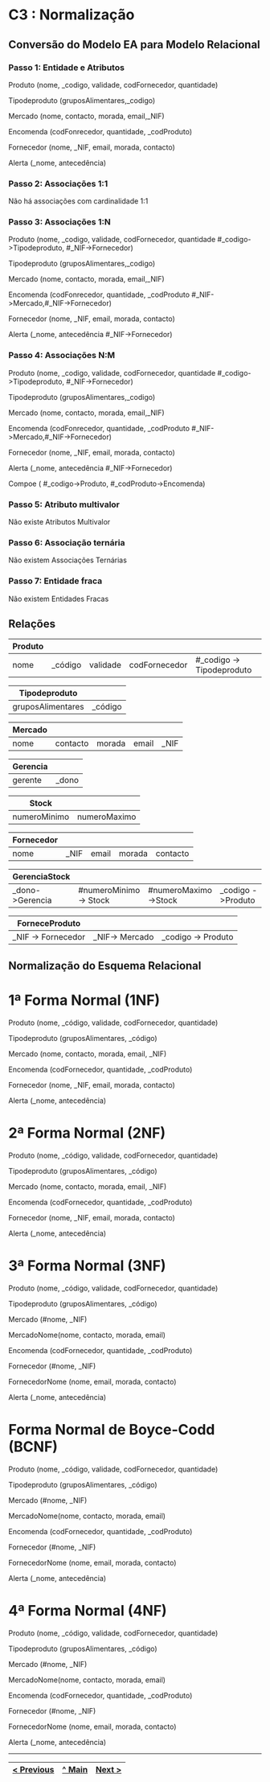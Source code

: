 # C3 : Normalização

## Conversão do Modelo EA para Modelo Relacional

### Passo 1: Entidade e Atributos 

Produto (nome, _codigo, validade, codFornecedor, quantidade)

Tipodeproduto (gruposAlimentares,_codigo)

Mercado (nome, contacto, morada, email,_NIF)

Encomenda (codFonrecedor, quantidade, _codProduto)

Fornecedor (nome, _NIF, email, morada, contacto)

Alerta (_nome, antecedência)

### Passo 2: Associações 1:1

Não há associações com cardinalidade 1:1

### Passo 3: Associações 1:N

Produto (nome, _codigo, validade, codFornecedor, quantidade
  #_codigo->Tipodeproduto, #_NIF->Fornecedor)

Tipodeproduto (gruposAlimentares,_codigo)

Mercado (nome, contacto, morada, email,_NIF)

Encomenda (codFonrecedor, quantidade, _codProduto
  #_NIF->Mercado,#_NIF->Fornecedor)

Fornecedor (nome, _NIF, email, morada, contacto)

Alerta (_nome, antecedência
  #_NIF->Fornecedor)

### Passo 4: Associações N:M

Produto (nome, _codigo, validade, codFornecedor, quantidade
  #_codigo->Tipodeproduto, #_NIF->Fornecedor)

Tipodeproduto (gruposAlimentares,_codigo)

Mercado (nome, contacto, morada, email,_NIF)

Encomenda (codFonrecedor, quantidade, _codProduto
  #_NIF->Mercado,#_NIF->Fornecedor)

Fornecedor (nome, _NIF, email, morada, contacto)

Alerta (_nome, antecedência
 #_NIF->Fornecedor)

Compoe ( #_codigo->Produto, #_codProduto->Encomenda)

### Passo 5: Atributo multivalor

Não existe Atributos Multivalor

### Passo 6: Associação ternária

Não existem Associações Ternárias

### Passo 7: Entidade fraca

Não existem Entidades Fracas


## Relações

|Produto    |       |        |              |                         |
|-----------|------ |--------|--------------|-------------------------|
|nome       |_código|validade|codFornecedor|#_codigo -> Tipodeproduto|

|Tipodeproduto    |       |
|-----------------|-------|
|gruposAlimentares|_código|

|Mercado|        |      |     |    |
|-------|--------|------|-----|----|
|nome   |contacto|morada|email|_NIF|

|Gerencia|     |
|--------|-----|
|gerente |_dono|

|Stock       |            |
|------------|------------|
|numeroMinimo|numeroMaximo|

|Fornecedor|    |     |      |        |
|----------|----|-----|------|--------|
|nome      |_NIF|email|morada|contacto|

|GerenciaStock  |                      |                    |                 |                        |
|---------------|----------------------|--------------------|-----------------|------------------------|
|_dono->Gerencia|#numeroMinimo -> Stock|#numeroMaximo->Stock|_codigo ->Produto|_codigo -> Tipodeproduto|

|ForneceProduto    |              |                  |
|------------------|--------------|------------------|
|_NIF -> Fornecedor|_NIF-> Mercado|_codigo -> Produto|

## Normalização do Esquema Relacional

# 1ª Forma Normal (1NF)

Produto (nome, _código, validade, codFornecedor, quantidade)

Tipodeproduto (gruposAlimentares, _código)

Mercado (nome, contacto, morada, email, _NIF)

Encomenda (codFornecedor, quantidade, _codProduto)

Fornecedor (nome, _NIF, email, morada, contacto)

Alerta (_nome, antecedência)

# 2ª Forma Normal (2NF)

Produto (nome, _código, validade, codFornecedor, quantidade)

Tipodeproduto (gruposAlimentares, _código)

Mercado (nome, contacto, morada, email, _NIF)

Encomenda (codFornecedor, quantidade, _codProduto)

Fornecedor (nome, _NIF, email, morada, contacto)

Alerta (_nome, antecedência)

# 3ª Forma Normal (3NF)

Produto (nome, _código, validade, codFornecedor, quantidade)

Tipodeproduto (gruposAlimentares, _código)

Mercado (#nome, _NIF) 

MercadoNome(nome, contacto, morada, email)

Encomenda (codFornecedor, quantidade, _codProduto)

Fornecedor (#nome, _NIF)

FornecedorNome (nome, email, morada, contacto)

Alerta (_nome, antecedência)

# Forma Normal de Boyce-Codd (BCNF)

Produto (nome, _código, validade, codFornecedor, quantidade)

Tipodeproduto (gruposAlimentares, _código)

Mercado (#nome, _NIF) 

MercadoNome(nome, contacto, morada, email)

Encomenda (codFornecedor, quantidade, _codProduto)

Fornecedor (#nome, _NIF)

FornecedorNome (nome, email, morada, contacto)

Alerta (_nome, antecedência)

# 4ª Forma Normal (4NF)

Produto (nome, _código, validade, codFornecedor, quantidade)

Tipodeproduto (gruposAlimentares, _código)

Mercado (#nome, _NIF) 

MercadoNome(nome, contacto, morada, email)

Encomenda (codFornecedor, quantidade, _codProduto)

Fornecedor (#nome, _NIF)

FornecedorNome (nome, email, morada, contacto)

Alerta (_nome, antecedência)

---
[< Previous](rebd02.md) | [^ Main](https://github.com/TCM21-SIBD03/reportSIBD) | [Next >](rebd04.md)
:--- | :---: | ---: 
